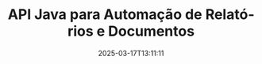 ---
############################# Static ############################
layout: "landing"
date: 2025-03-17T13:11:11
draft: false

lang: pt
product: "Assembly"
product_tag: "assembly"
platform: "Java"
platform_tag: "java"

############################# Drop-down ############################
supported_platforms:
  items:
    # supported_platforms loop
    - title: ".NET"
      tag: "net"
    # supported_platforms loop
    - title: "Java"
      tag: "java"

############################# Head ############################
head_title: "Biblioteca Java para Criação, Automação & Relatórios de Documentos"
head_description: "Biblioteca Java para automação na criação de documentos e geração de relatórios. Crie documentos PDF, Word, Excel, PPTX, HTML e email utilizando templates personalizados."

############################# Header ############################
title: "API Java para Automação de Relatórios e Documentos"
description: "Simplifique a geração de relatórios em Java mesclando dados com templates."
words:
  for: "para"

actions:
  main: "Obtenha Trial via Maven"
  main_link: "https://releases.groupdocs.com/java/repo/com/groupdocs/groupdocs-assembly/"
  alt: "Licenciamento"
  alt_link: "https://purchase.groupdocs.com/pricing/assembly/java/"
  title: "Pronto para Começar?"
  description: "Experimente os recursos do GroupDocs.Assembly gratuitamente ou solicite uma licença."

release:
  title: "Versão {0} lançada"
  notes: "Veja o que há de novo"
  downloads: "Downloads"
  link: "https://releases.groupdocs.com/assembly/java/"

code:
  title: "Gerar um Gráfico em DOCX com Java"
  more: "Mais exemplos"
  more_link: "https://github.com/groupdocs-assembly/GroupDocs.Assembly-for-Java/"
  install_title : "Maven XML"
  install: |
    <dependency>
      <groupId>com.groupdocs</groupId>
      <artifactId>groupdocs-assembly</artifactId>
      <version>{0}</version>
    </dependency>
  content: |
    ```java {style=abap}
    // Caminho para o template principal
    String template = "chart_template.docx";

    // Recuperar dados de produtividade dos gerentes a partir da fonte
    DocumentTable data_table = 
        new DocumentTable("Managers.json", 1);

    // Crie uma instância de DataSourceInfo com os dados
    DataSourceInfo data 
        = new DataSourceInfo(data_table, "managers");

    // Defina as cores do gráfico utilizando outro DataSourceInfo
    DataSourceInfo design = 
        new DataSourceInfo("red", "color");

    // Preencha o template com dados e salve na saída
    DocumentAssembler asm = new DocumentAssembler();
    asm.assembleDocument(template, "result.docx", data, design);
    ```

############################# Overview ############################
overview:
  enable: true
  title: "Visão Geral do GroupDocs.Assembly"
  description: "Uma biblioteca Java projetada para criação automatizada de documentos e integração de dados sem costura."
  features:
    # feature loop
    - title: "Mesclar Dados Comerciais em Templates com Java"
      content: "Crie relatórios profissionais facilmente incorporando dados de JSON, XML ou outras fontes em templates pré-projetados usando GroupDocs.Assembly for Java."

    # feature loop
    - title: "Trabalhar com Objetos Incorporados"
      content: "Preencha automaticamente elementos como tabelas, gráficos e diagramas em documentos utilizando dados de fontes externas."

    # feature loop
    - title: "Personalização Avançada"
      content: "GroupDocs.Assembly for Java oferece recursos flexíveis, como geração de códigos de barras, recuperação de dados online por meio de URLs e exportação de saída em diferentes formatos."

############################# Platforms ############################
platforms:
  enable: true
  title: "Independência de plataforma"
  description: "GroupDocs.Assembly for Java funciona perfeitamente com sistemas operacionais, frameworks de desenvolvimento e gerenciadores de pacotes populares."
  items:
    # platform loop
    - title: "Amazon"
      image: "amazon"
    # platform loop
    - title: "Docker"
      image: "docker"
    # platform loop
    - title: "Azure"
      image: "azure"
    # platform loop
    - title: "Eclipse"
      image: "eclipse"
    # platform loop
    - title: "IntelliJ"
      image: "intellij"
    # platform loop
    - title: "Windows"
      image: "windows"
    # platform loop
    - title: "Linux"
      image: "linux"
    # platform loop
    - title: "Maven"
      image: "maven"

############################# File formats ############################
formats:
  enable: true
  title: "Formatos de arquivo suportados"
  description: |
    GroupDocs.Assembly for Java suporta uma ampla gama de [formatos de documentos](https://docs.groupdocs.com/assembly/java/supported-document-formats/).
  groups:
    # group loop
    - color: "green"
      content: |
        ### Formatos do Microsoft Office
        * **Word:**  DOCX, DOC, DOCM, DOT, DOTX, DOTM, RTF, WordprocessingML
        * **Excel:** XLSX, XLS, XLSM, XLSB, XLTM, XLT, XLTM, XLTX, SpreadsheetML
        * **PowerPoint:** PPT, PPTX, PPTM, PPS, PPSX, PPSM, POTM, POTX
    # group loop
    - color: "blue"
      content: |
        ### Imagens & Outros Formatos
        * **Portátil:** PDF
        * **Imagens:** SVG, TIFF
        * **Outros formatos de office:** ODT, OTT, OTS, ODS, ODP, OTP
      # group loop
    - color: "red"
      content: |
        ### Outros formatos
        * **Web:** HTML, MHTML
        * **Emails:** EML, MSG, EMLX
        * **Outro:** EPUB, MD

############################# Features ############################
features:
  enable: true
  title: "Principais Capacidades do GroupDocs.Assembly"
  description: "Crie documentos e relatórios profissionais com manipulação avançada de dados."

  items:
    # feature loop
    - icon: "preview"
      title: "Elementos de Dados Visuais"
      content: "Adicione e formate elementos como gráficos, tabelas, imagens e listas diretamente em seus documentos."

    # feature loop
    - icon: "manipulate"
      title: "Transformação de Dados"
      content: "Use fórmulas, ordenação e outras ferramentas para organizar e apresentar seus dados de forma eficaz."

    # feature loop
    - icon: "two_pages"
      title: "Suporte para Vários Formatos"
      content: "Trabalhe facilmente com tipos de arquivos comuns para templates e arquivos de saída."

    # feature loop
    - icon: "document_settings"
      title: "Formatação Avançada de Templates"
      content: "Personalize templates com opções de formatação numérica, alfabética e outras opções avançadas."

    # feature loop
    - icon: "text"
      title: "Geração Dinâmica de Códigos de Barras"
      content: "Crie rapidamente e insira imagens de códigos de barras nos documentos conforme necessário."

    # feature loop
    - icon: "add"
      title: "Estilização de Texto Flexível"
      content: "Aplique transformações de texto como maiúsculas, minúsculas ou capitalização em templates."

    # feature loop
    - icon: "manipulate"
      title: "Importação de Conteúdo Externo"
      content: "Incorpore conteúdo de arquivos externos dinamicamente durante a geração de documentos."

    # feature loop
    - icon: "convert"
      title: "Exportar em Múltiplos Formatos"
      content: "Salve documentos finais em vários formatos de arquivo usando extensões ou configurações especificadas."

    # feature loop
    - icon: "update"
      title: "Incorporação Dinâmica de Mídia"
      content: "Insira imagens ou outros conteúdos utilizando dados codificados em Base64 ao criar documentos."

############################# Code samples ############################
code_samples:
  enable: true
  title: "Exemplos de código"
  description: "Explore exemplos de código para tarefas comuns com GroupDocs.Assembly."
  items:
    # code sample loop
    - title: "Crie uma Lista com Marcadores em Word"
      content: |
        Saiba como adicionar [listas com marcadores](https://docs.groupdocs.com/assembly/java/bulleted-list-in-word-processing-document/) aos documentos Word para uma representação organizada de dados. Este exemplo mostra como gerar uma lista em Word usando GroupDocs.Assembly.
        {{< landing/code title="Crie uma Lista com Marcadores em Word">}}
        ```java {style=abap}
        // Insira este template em uma página do documento:
        // Indicadores de desempenho dos gerentes
        // . <<foreach [in products]>><<[ProductName]>>
        // <</foreach>>

        // Especifique o caminho do template
        String template = "Bulleted List Template.docx";

        // Defina o caminho do arquivo de saída
        String result = "Result Report.docx"

        // Recupere dados dos gerentes de uma fonte JSON
        JsonDataSource dataSource = new JsonDataSource("Report data.json");
        DataSourceInfo data = new DataSourceInfo(dataSource, "managers")

        // Gere o relatório com os dados preenchidos
        DocumentAssembler assembler = new DocumentAssembler();
        assembler.assembleDocument(template, result, data);
        ```
        {{< /landing/code >}}
    # code sample loop
    - title: "Crie Gráficos de Pizza em PPTX"
      content: |
        Use templates e XML para adicionar [gráficos de pizza](https://docs.groupdocs.com/assembly/java/pie-chart-in-presentation-document/) às suas apresentações. Torne seus relatórios mais envolventes ao incluir gráficos de pizza para visualizar dados.
        {{< landing/code title="Crie Gráficos de Pizza em PPTX">}}
        ```java {style=abap}   
        // Adicione o template do título do gráfico à apresentação:
        // Receita dos clientes <<foreach [in customers]>> 
        // <<x [CustomerName]>>

        // Inclua também o template de dados do gráfico:
        // Total Order Price<<foreach [in customers]>> 
        // <<x [CustomerName]>>

        // Especifique o caminho do template do gráfico
        String template = "Pie Chart Template.pptx";

        // Defina o caminho do arquivo de saída
        String result = "Result Report.pptx"

        // Recupere os dados dos clientes de uma fonte XML
        JsonDataSource dataSource = new JsonDataSource("Chart data.xml");
        DataSourceInfo data = new DataSourceInfo(dataSource, "customers")

        // Gere o gráfico e salve o resultado
        DocumentAssembler assembler = new DocumentAssembler();
        assembler.assembleDocument(template, result, data);
        ```
        {{< /landing/code >}}

---